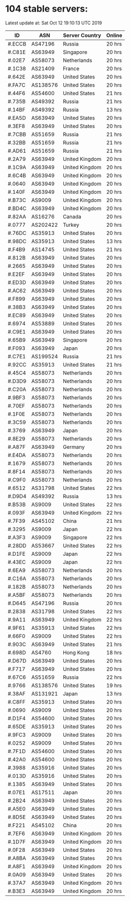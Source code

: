 # 104 stable servers:

Latest update at: Sat Oct 12 19:10:13 UTC 2019

| ID | ASN | Server Country | Online |
| -- | --- | -------------- | ------ |
| #.ECCB | AS47196 | Russia | 20 hrs |
| #.C81E | AS63949 | Singapore | 20 hrs |
| #.02E7 | AS58073 | Netherlands | 20 hrs |
| #.1C38 | AS21409 | France | 20 hrs |
| #.642E | AS63949 | United States | 20 hrs |
| #.FA7C | AS138576 | United States | 20 hrs |
| #.44F6 | AS54600 | United States | 21 hrs |
| #.735B | AS49392 | Russia | 21 hrs |
| #.14BF | AS49392 | Russia | 13 hrs |
| #.EA5D | AS63949 | United States | 20 hrs |
| #.3EF8 | AS63949 | United States | 20 hrs |
| #.7CBB | AS51659 | Russia | 21 hrs |
| #.32BB | AS51659 | Russia | 21 hrs |
| #.AD61 | AS51659 | Russia | 21 hrs |
| #.2A79 | AS63949 | United Kingdom | 20 hrs |
| #.1C9A | AS63949 | United Kingdom | 20 hrs |
| #.6C4B | AS63949 | United Kingdom | 20 hrs |
| #.0640 | AS63949 | United Kingdom | 20 hrs |
| #.140F | AS63949 | United Kingdom | 20 hrs |
| #.B73C | AS9009 | United Kingdom | 20 hrs |
| #.BD4C | AS63949 | United Kingdom | 20 hrs |
| #.82AA | AS16276 | Canada | 20 hrs |
| #.0777 | AS202422 | Turkey | 20 hrs |
| #.76DC | AS35913 | United States | 20 hrs |
| #.98DC | AS35913 | United States | 13 hrs |
| #.F4B9 | AS14745 | United States | 21 hrs |
| #.812B | AS63949 | United States | 20 hrs |
| #.2665 | AS63949 | United States | 20 hrs |
| #.E2EF | AS63949 | United States | 20 hrs |
| #.ED3D | AS63949 | United States | 20 hrs |
| #.AC62 | AS63949 | United States | 20 hrs |
| #.F899 | AS63949 | United States | 20 hrs |
| #.38B3 | AS63949 | United States | 20 hrs |
| #.EC89 | AS63949 | United States | 20 hrs |
| #.6974 | AS53889 | United States | 20 hrs |
| #.C9E1 | AS63949 | United States | 20 hrs |
| #.65B9 | AS63949 | Singapore | 20 hrs |
| #.F093 | AS63949 | Japan | 20 hrs |
| #.C7E1 | AS199524 | Russia | 21 hrs |
| #.92CC | AS35913 | United States | 21 hrs |
| #.45C4 | AS58073 | Netherlands | 20 hrs |
| #.D3D9 | AS58073 | Netherlands | 20 hrs |
| #.C20A | AS58073 | Netherlands | 20 hrs |
| #.9BF3 | AS58073 | Netherlands | 20 hrs |
| #.70EF | AS58073 | Netherlands | 20 hrs |
| #.1F0E | AS58073 | Netherlands | 20 hrs |
| #.3C59 | AS58073 | Netherlands | 20 hrs |
| #.3769 | AS63949 | Japan | 20 hrs |
| #.8E29 | AS58073 | Netherlands | 20 hrs |
| #.A87F | AS63949 | Germany | 20 hrs |
| #.E4DA | AS58073 | Netherlands | 20 hrs |
| #.1679 | AS58073 | Netherlands | 20 hrs |
| #.8F14 | AS58073 | Netherlands | 20 hrs |
| #.C9F0 | AS58073 | Netherlands | 20 hrs |
| #.6512 | AS31798 | United States | 22 hrs |
| #.D9D4 | AS49392 | Russia | 13 hrs |
| #.B53B | AS9009 | United States | 22 hrs |
| #.093F | AS63949 | United Kingdom | 22 hrs |
| #.7F39 | AS45102 | China | 21 hrs |
| #.3295 | AS9009 | Japan | 22 hrs |
| #.A3F3 | AS9009 | Singapore | 22 hrs |
| #.28DD | AS53667 | United States | 22 hrs |
| #.D1FE | AS9009 | Japan | 22 hrs |
| #.43EC | AS9009 | Japan | 22 hrs |
| #.6EA9 | AS58073 | Netherlands | 20 hrs |
| #.C16A | AS58073 | Netherlands | 20 hrs |
| #.182B | AS58073 | Netherlands | 20 hrs |
| #.A5BF | AS58073 | Netherlands | 20 hrs |
| #.D645 | AS47196 | Russia | 20 hrs |
| #.2838 | AS31798 | United States | 22 hrs |
| #.9A11 | AS63949 | United Kingdom | 22 hrs |
| #.9F61 | AS35913 | United States | 22 hrs |
| #.66F0 | AS9009 | United States | 22 hrs |
| #.903C | AS63949 | United States | 21 hrs |
| #.698D | AS4760 | Hong Kong | 18 hrs |
| #.D67D | AS63949 | United States | 20 hrs |
| #.F717 | AS63949 | United States | 20 hrs |
| #.67C6 | AS51659 | Russia | 22 hrs |
| #.9766 | AS138576 | United States | 19 hrs |
| #.38AF | AS131921 | Japan | 13 hrs |
| #.C8FF | AS35913 | United States | 20 hrs |
| #.0690 | AS9009 | United States | 20 hrs |
| #.D1F4 | AS54600 | United States | 20 hrs |
| #.65DE | AS35913 | United States | 20 hrs |
| #.9FC3 | AS9009 | United States | 20 hrs |
| #.0252 | AS9009 | United States | 20 hrs |
| #.7F1D | AS54600 | United States | 20 hrs |
| #.42A0 | AS54600 | United States | 20 hrs |
| #.3988 | AS35916 | United States | 20 hrs |
| #.013D | AS35916 | United States | 20 hrs |
| #.1385 | AS63949 | United States | 20 hrs |
| #.07E1 | AS17511 | Japan | 20 hrs |
| #.2B24 | AS63949 | United States | 20 hrs |
| #.A5E0 | AS63949 | United States | 20 hrs |
| #.8D5E | AS63949 | United States | 20 hrs |
| #.F221 | AS45102 | China | 20 hrs |
| #.7EF6 | AS63949 | United Kingdom | 20 hrs |
| #.1D7F | AS63949 | United Kingdom | 20 hrs |
| #.0F28 | AS63949 | United States | 20 hrs |
| #.A8BA | AS63949 | United States | 20 hrs |
| #.A8F1 | AS63949 | United Kingdom | 20 hrs |
| #.0A09 | AS63949 | United States | 20 hrs |
| #.37A7 | AS63949 | United Kingdom | 20 hrs |
| #.B3E3 | AS63949 | United Kingdom | 20 hrs |

